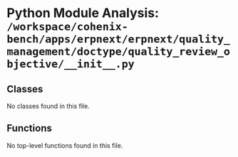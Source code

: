 # Python Module Analysis: `/workspace/cohenix-bench/apps/erpnext/erpnext/quality_management/doctype/quality_review_objective/__init__.py`

## Classes

No classes found in this file.


## Functions

No top-level functions found in this file.
